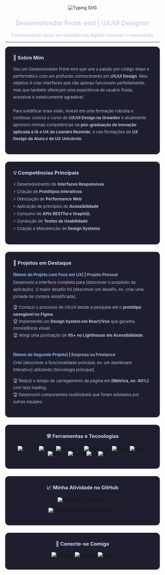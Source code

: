 <div align="center">
  <img src="https://readme-typing-svg.demolab.com?font=Fira+Code&weight=700&size=45&duration=3000&pause=1000&color=89B4FA&center=true&vCenter=true&width=550&lines=RAFAEL" alt="Typing SVG" />
  <h2 style="color: #cdd6f4; border: none; padding: 0;">
    Desenvolvedor Front-end | UX/UI Designer
  </h2>
  <p style="color: #bac2de;">
    Transformando ideias em experiências digitais intuitivas e memoráveis.
  </p>
</div>

---

<div style="display: flex; gap: 24px; flex-wrap: wrap;">
  <div style="flex: 1; min-width: 300px; background-color: #1e1e2e; padding: 25px; border-radius: 12px; border: 1px solid #313244;">
    <h3 style="color: #cdd6f4; margin-top: 0;">👋 Sobre Mim</h3>
    <p style="color: #bac2de; line-height: 1.7; font-size: 0.95em;">
      Sou um Desenvolvedor Front-end que une a paixão por código limpo e performático com um profundo conhecimento em <strong>UX/UI Design</strong>. Meu objetivo é criar interfaces que não apenas funcionem perfeitamente, mas que também ofereçam uma experiência de usuário fluida, acessível e esteticamente agradável.
      <br><br>
      Para solidificar essa visão, investi em uma formação robusta e contínua: concluí o curso de <strong>UX/UI Design na Growdev</strong> e atualmente aprimoro minhas competências na <strong>pós-graduação de Inovação aplicada à IA e UX do Leandro Rezende</strong>, e nas formações de <strong>UX Design da Alura e do UX Unicórnio</strong>.
    </p>
  </div>

  <div style="flex: 1; min-width: 300px; background-color: #1e1e2e; padding: 25px; border-radius: 12px; border: 1px solid #313244;">
    <h3 style="color: #cdd6f4; margin-top: 0;">💡 Competências Principais</h3>
    <ul style="color: #bac2de; list-style-type: none; padding-left: 0; line-height: 1.8; font-size: 0.95em;">
      <li>⚡ Desenvolvimento de <strong>Interfaces Responsivas</strong></li>
      <li>⚡ Criação de <strong>Protótipos Interativos</strong></li>
      <li>⚡ Otimização de <strong>Performance Web</strong></li>
      <li>⚡ Aplicação de princípios de <strong>Acessibilidade</strong></li>
      <li>⚡ Consumo de <strong>APIs RESTful e GraphQL</strong></li>
      <li>⚡ Condução de <strong>Testes de Usabilidade</strong></li>
      <li>⚡ Criação e Manutenção de <strong>Design Systems</strong></li>
    </ul>
  </div>
</div>

<div style="margin-top: 24px; background-color: #1e1e2e; padding: 25px; border-radius: 12px; border: 1px solid #313244;">
  <h3 style="color: #cdd6f4; margin-top: 0;">🚀 Projetos em Destaque</h3>
  <div style="color: #bac2de; line-height: 1.7; font-size: 0.95em;">
    <p><strong><a href="[LINK DO PROJETO]" style="color: #89b4fa; text-decoration: none;">[Nome do Projeto com Foco em UX]</a> | <span style="color: #a6adc8;">Projeto Pessoal</span></strong></p>
    <p style="margin-top: -10px;">
      Desenvolvi a interface completa para [descrever o propósito da aplicação]. O maior desafio foi [descrever um desafio, ex: criar uma jornada de compra simplificada].
    </p>
    <ul style="list-style-type: none; padding-left: 0;">
      <li>🏆 Conduzi o processo de UX/UI desde a pesquisa até o <strong>protótipo navegável no Figma</strong>.</li>
      <li>🏆 Implementei um <strong>Design System em React/Vue</strong> que garantiu consistência visual.</li>
      <li>🏆 Atingi uma pontuação de <strong>95+ no Lighthouse em Acessibilidade</strong>.</li>
    </ul>
    <hr style="border-color: #313244; margin: 20px 0;">
    <p><strong><a href="[LINK DO PROJETO]" style="color: #89b4fa; text-decoration: none;">[Nome do Segundo Projeto]</a> | <span style="color: #a6adc8;">Empresa ou Freelance</span></strong></p>
    <p style="margin-top: -10px;">
      Criei [descrever a funcionalidade principal, ex: um dashboard interativo] utilizando [tecnologia principal].
    </p>
    <ul style="list-style-type: none; padding-left: 0;">
      <li>🏆 Reduzi o tempo de carregamento da página em <strong>[Métrica, ex: 40%]</strong> com lazy loading.</li>
      <li>🏆 Desenvolvi componentes reutilizáveis que foram adotados por outras equipes.</li>
    </ul>
  </div>
</div>

<div style="margin-top: 24px; background-color: #1e1e2e; padding: 25px; border-radius: 12px; border: 1px solid #313244;">
  <h3 style="color: #cdd6f4; text-align: center; margin-top: 0;">🛠️ Ferramentas e Tecnologias</h3>
  <p align="center">
    <img src="https://img.shields.io/badge/HTML5-E34F26?style=for-the-badge&logo=html5&logoColor=white" alt="HTML5">
    <img src="https://img.shields.io/badge/CSS3-1572B6?style=for-the-badge&logo=css3&logoColor=white" alt="CSS3">
    <img src="https://img.shields.io/badge/JavaScript-F7DF1E?style=for-the-badge&logo=javascript&logoColor=black" alt="JavaScript">
    <img src="https://img.shields.io/badge/TypeScript-3178C6?style=for-the-badge&logo=typescript&logoColor=white" alt="TypeScript">
    <img src="https://img.shields.io/badge/React-20232A?style=for-the-badge&logo=react&logoColor=61DAFB" alt="React">
    <img src="https://img.shields.io/badge/Vue.js-35495E?style=for-the-badge&logo=vuedotjs&logoColor=4FC08D" alt="Vue.js">
    <img src="https://img.shields.io/badge/Next.js-000000?style=for-the-badge&logo=nextdotjs&logoColor=white" alt="Next.js">
    <img src="https://img.shields.io/badge/Figma-F24E1E?style=for-the-badge&logo=figma&logoColor=white" alt="Figma">
    <img src="https://img.shields.io/badge/Git-F05032?style=for-the-badge&logo=git&logoColor=white" alt="Git">
    <img src="https://img.shields.io/badge/GitHub-181717?style=for-the-badge&logo=github&logoColor=white" alt="GitHub">
  </p>
</div>

<div style="margin-top: 24px; background-color: #1e1e2e; padding: 25px; border-radius: 12px; border: 1px solid #313244;">
  <h3 style="color: #cdd6f4; text-align: center; margin-top: 0;">📈 Minha Atividade no GitHub</h3>
  <p align="center">
    <img src="https://github-readme-stats.vercel.app/api?username=rafabuilds&show_icons=true&theme=catppuccin_mocha&include_all_commits=true&count_private=true&card_width=490&hide_border=true&title_color=89b4fa&icon_color=cdd6f4&text_color=bac2de&bg_color=1e1e2e" alt="Estatísticas do GitHub">
    <br><br>
    <img src="https://github-readme-activity-graph.vercel.app/graph?username=rafabuilds&bg_color=1e1e2e&color=cdd6f4&line=89b4fa&point=89b4fa&area=true&hide_border=true" alt="Gráfico de Atividade do GitHub" />
  </p>
</div>

<div style="margin-top: 24px; background-color: #1e1e2e; padding: 25px; border-radius: 12px; border: 1px solid #313244;">
  <h3 style="color: #cdd6f4; text-align: center; margin-top: 0;">🔗 Conecte-se Comigo</h3>
  <p align="center">
    <a href="https://www.linkedin.com/in/rafaelcontreira-analista-de-dados/" target="_blank">
      <img src="https://img.shields.io/badge/LinkedIn-0A66C2?style=for-the-badge&logo=linkedin&logoColor=white" alt="LinkedIn">
    </a>
    <a href="[LINK-DO-SEU-PORTFOLIO]" target="_blank">
      <img src="https://img.shields.io/badge/Portfólio-89B4FA?style=for-the-badge&logo=firefox&logoColor=white" alt="Portfólio">
    </a>
    <a href="mailto:rafaelcontreira.dev@hotmail.com">
      <img src="https://img.shields.io/badge/Email-D14836?style=for-the-badge&logo=gmail&logoColor=white" alt="Email">
    </a>
  </p>
</div>
